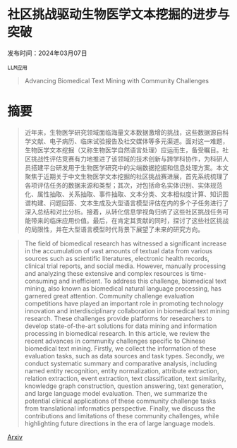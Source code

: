 # 社区挑战驱动生物医学文本挖掘的进步与突破

发布时间：2024年03月07日

`LLM应用`

> Advancing Biomedical Text Mining with Community Challenges

# 摘要

> 近年来，生物医学研究领域面临海量文本数据激增的挑战，这些数据源自科学文献、电子病历、临床试验报告及社交媒体等多元渠道。面对这一难题，生物医学文本挖掘（又称生物医学自然语言处理）应运而生，备受瞩目。社区挑战性评估竞赛有力地推进了该领域的技术创新与跨学科协作，为科研人员搭建平台研发用于生物医学研究中的尖端数据挖掘和信息处理方案。本文聚焦于近期关于中文生物医学文本挖掘的社区挑战赛进展，首先系统梳理了各项评估任务的数据来源和类型；其次，对包括命名实体识别、实体规范化、属性抽取、关系抽取、事件抽取、文本分类、文本相似度计算、知识图谱构建、问题回答、文本生成及大型语言模型评估在内的多个子任务进行了深入总结和对比分析。接着，从转化信息学视角归纳了这些社区挑战任务可能带来的临床应用价值。最后，在肯定其贡献的同时，探讨了这些社区挑战的局限性，并在大型语言模型时代背景下展望了未来的研究方向。

> The field of biomedical research has witnessed a significant increase in the accumulation of vast amounts of textual data from various sources such as scientific literatures, electronic health records, clinical trial reports, and social media. However, manually processing and analyzing these extensive and complex resources is time-consuming and inefficient. To address this challenge, biomedical text mining, also known as biomedical natural language processing, has garnered great attention. Community challenge evaluation competitions have played an important role in promoting technology innovation and interdisciplinary collaboration in biomedical text mining research. These challenges provide platforms for researchers to develop state-of-the-art solutions for data mining and information processing in biomedical research. In this article, we review the recent advances in community challenges specific to Chinese biomedical text mining. Firstly, we collect the information of these evaluation tasks, such as data sources and task types. Secondly, we conduct systematic summary and comparative analysis, including named entity recognition, entity normalization, attribute extraction, relation extraction, event extraction, text classification, text similarity, knowledge graph construction, question answering, text generation, and large language model evaluation. Then, we summarize the potential clinical applications of these community challenge tasks from translational informatics perspective. Finally, we discuss the contributions and limitations of these community challenges, while highlighting future directions in the era of large language models.

[Arxiv](https://arxiv.org/abs/2403.04261)
